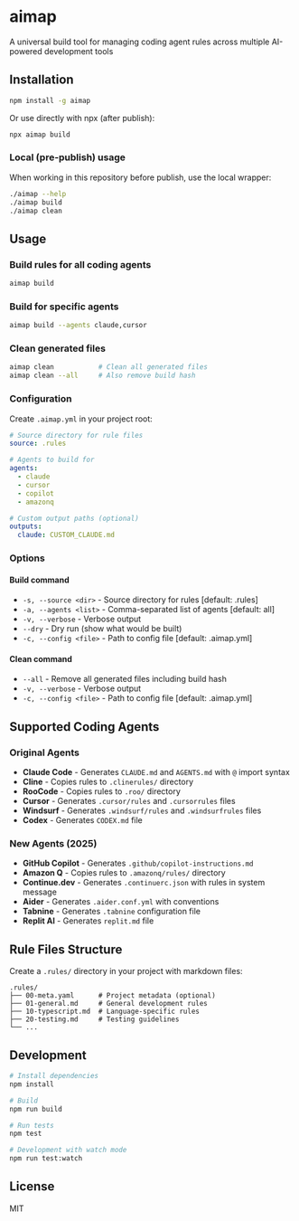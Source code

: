 # aimap

A universal build tool for managing coding agent rules across multiple AI-powered development tools

## Installation

```bash
npm install -g aimap
```

Or use directly with npx (after publish):

```bash
npx aimap build
```

### Local (pre-publish) usage

When working in this repository before publish, use the local wrapper:

```bash
./aimap --help
./aimap build
./aimap clean
```

## Usage

### Build rules for all coding agents

```bash
aimap build
```

### Build for specific agents

```bash
aimap build --agents claude,cursor
```

### Clean generated files

```bash
aimap clean           # Clean all generated files
aimap clean --all     # Also remove build hash
```

### Configuration

Create `.aimap.yml` in your project root:

```yaml
# Source directory for rule files
source: .rules

# Agents to build for
agents:
  - claude
  - cursor
  - copilot
  - amazonq

# Custom output paths (optional)
outputs:
  claude: CUSTOM_CLAUDE.md
```

### Options

#### Build command
- `-s, --source <dir>` - Source directory for rules [default: .rules]
- `-a, --agents <list>` - Comma-separated list of agents [default: all]
- `-v, --verbose` - Verbose output
- `--dry` - Dry run (show what would be built)
- `-c, --config <file>` - Path to config file [default: .aimap.yml]

#### Clean command
- `--all` - Remove all generated files including build hash
- `-v, --verbose` - Verbose output
- `-c, --config <file>` - Path to config file [default: .aimap.yml]

## Supported Coding Agents

### Original Agents
- **Claude Code** - Generates `CLAUDE.md` and `AGENTS.md` with `@` import syntax
- **Cline** - Copies rules to `.clinerules/` directory
- **RooCode** - Copies rules to `.roo/` directory  
- **Cursor** - Generates `.cursor/rules` and `.cursorrules` files
- **Windsurf** - Generates `.windsurf/rules` and `.windsurfrules` files
- **Codex** - Generates `CODEX.md` file

### New Agents (2025)
- **GitHub Copilot** - Generates `.github/copilot-instructions.md`
- **Amazon Q** - Copies rules to `.amazonq/rules/` directory
- **Continue.dev** - Generates `.continuerc.json` with rules in system message
- **Aider** - Generates `.aider.conf.yml` with conventions
- **Tabnine** - Generates `.tabnine` configuration file
- **Replit AI** - Generates `replit.md` file

## Rule Files Structure

Create a `.rules/` directory in your project with markdown files:

```
.rules/
├── 00-meta.yaml      # Project metadata (optional)
├── 01-general.md     # General development rules
├── 10-typescript.md  # Language-specific rules
├── 20-testing.md     # Testing guidelines
└── ...
```

## Development

```bash
# Install dependencies
npm install

# Build
npm run build

# Run tests
npm test

# Development with watch mode
npm run test:watch
```

## License

MIT

